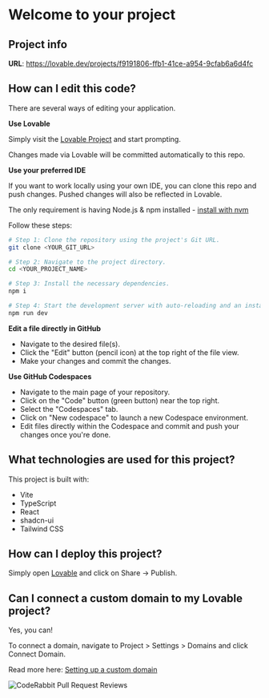 # Welcome to your project

## Project info

**URL**: https://lovable.dev/projects/f9191806-ffb1-41ce-a954-9cfab6a6d4fc

## How can I edit this code?

There are several ways of editing your application.

**Use Lovable**

Simply visit the [Lovable Project](https://lovable.dev/projects/f9191806-ffb1-41ce-a954-9cfab6a6d4fc) and start prompting.

Changes made via Lovable will be committed automatically to this repo.

**Use your preferred IDE**

If you want to work locally using your own IDE, you can clone this repo and push changes. Pushed changes will also be reflected in Lovable.

The only requirement is having Node.js & npm installed - [install with nvm](https://github.com/nvm-sh/nvm#installing-and-updating)

Follow these steps:

```sh
# Step 1: Clone the repository using the project's Git URL.
git clone <YOUR_GIT_URL>

# Step 2: Navigate to the project directory.
cd <YOUR_PROJECT_NAME>

# Step 3: Install the necessary dependencies.
npm i

# Step 4: Start the development server with auto-reloading and an instant preview.
npm run dev
```

**Edit a file directly in GitHub**

- Navigate to the desired file(s).
- Click the "Edit" button (pencil icon) at the top right of the file view.
- Make your changes and commit the changes.

**Use GitHub Codespaces**

- Navigate to the main page of your repository.
- Click on the "Code" button (green button) near the top right.
- Select the "Codespaces" tab.
- Click on "New codespace" to launch a new Codespace environment.
- Edit files directly within the Codespace and commit and push your changes once you're done.

## What technologies are used for this project?

This project is built with:

- Vite
- TypeScript
- React
- shadcn-ui
- Tailwind CSS

## How can I deploy this project?

Simply open [Lovable](https://lovable.dev/projects/f9191806-ffb1-41ce-a954-9cfab6a6d4fc) and click on Share -> Publish.

## Can I connect a custom domain to my Lovable project?

Yes, you can!

To connect a domain, navigate to Project > Settings > Domains and click Connect Domain.

Read more here: [Setting up a custom domain](https://docs.lovable.dev/tips-tricks/custom-domain#step-by-step-guide)

![CodeRabbit Pull Request Reviews](https://img.shields.io/coderabbit/prs/github/Migs-Ai/rateam?utm_source=oss&utm_medium=github&utm_campaign=Migs-Ai%2Frateam&labelColor=171717&color=FF570A&link=https%3A%2F%2Fcoderabbit.ai&label=CodeRabbit+Reviews)
